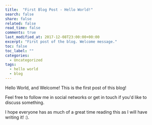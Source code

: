 ```yaml
---
title:  "First Blog Post - Hello World!"
search: false
share: false
related: false
read_time: false
comments: true
last_modified_at: 2017-12-08T23:00:00+00:00
excerpt: "First post of the blog. Welcome message."
toc: false
toc_label: ""
categories: 
  - Uncategorized
tags:
  - hello world
  - blog
---
```


Hello World, and Welcome! This is the first post of this blog!

Feel free to follow me in social networks or get in touch if you'd like to discuss something.

I hope everyone has as much of a great time reading this as I will have writing it! :).
